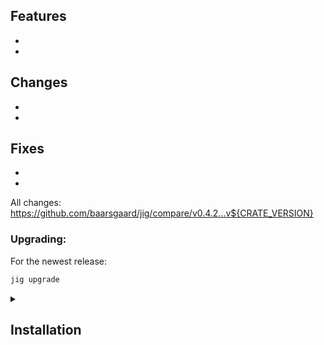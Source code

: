 ## Features
-
-

## Changes
-
-

## Fixes
-
-

All changes: https://github.com/baarsgaard/jig/compare/v0.4.2...v${CRATE_VERSION}

### Upgrading:

For the newest release:
```bash
jig upgrade
```


<details>
<summary><h2>Installation</h2></summary>

Pick between cloud and server (APIs differ)

### Linux

```bash
# Cloud
wget -O ~/.local/bin/jig "https://github.com/Raunow/jig/releases/download/v${CRATE_VERSION}/jig-cloud-x86_64-unknown-linux-gnu"
# Server
wget -O ~/.local/bin/jig "https://github.com/Raunow/jig/releases/download/v${CRATE_VERSION}/jig-server-x86_64-unknown-linux-gnu"

chmod +x ~/.local/bin/jig
```

### Windows

```posh
# cloud
Invoke-WebRequest -Uri "https://github.com/Raunow/jig/releases/download/v${CRATE_VERSION}/jig-cloud-x86_64-pc-windows-msvc.exe" -OutFile "C:\<Somewhere in PATH>"
# server
Invoke-WebRequest -Uri "https://github.com/Raunow/jig/releases/download/v${CRATE_VERSION}/jig-server-x86_64-pc-windows-msvc.exe" -OutFile "C:\<Somewhere in PATH>"
```

### From source

Install Cargo along Rust using rustup: https://www.rust-lang.org/learn/get-started
```bash
cargo install --locked --git https://github.com/raunow/jig.git --features <cloud|server>
```
</details>
